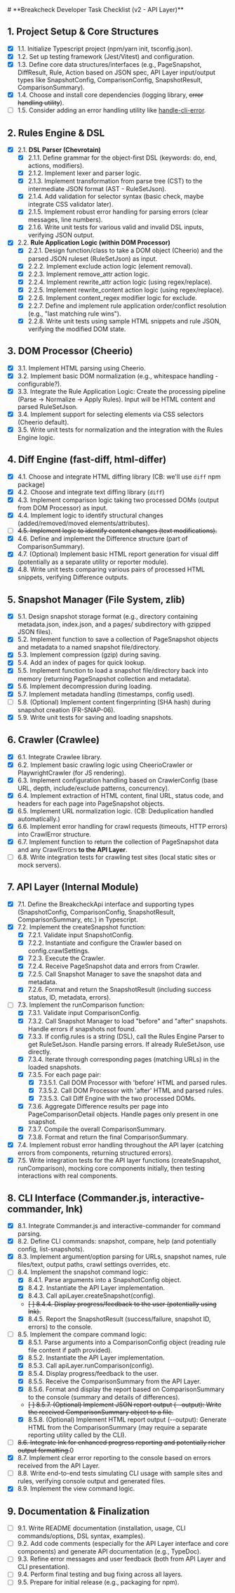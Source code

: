 <TASKS>
# **Breakcheck Developer Task Checklist (v2 - API Layer)**

## **1. Project Setup & Core Structures**

- [x] 1.1. Initialize Typescript project (npm/yarn init, tsconfig.json).
- [x] 1.2. Set up testing framework (Jest/Vitest) and configuration.
- [x] 1.3. Define core data structures/interfaces (e.g., PageSnapshot, DiffResult, Rule, Action based on JSON spec, API Layer input/output types like SnapshotConfig, ComparisonConfig, SnapshotResult, ComparisonSummary).
- [x] 1.4. Choose and install core dependencies (logging library, ~~error handling utility~~).
- [ ] 1.5. Consider adding an error handling utility like [handle-cli-error](https://github.com/ehmicky/handle-cli-error).

## **2. Rules Engine & DSL**

- [x] 2.1. **DSL Parser (Chevrotain)**
  - [x] 2.1.1. Define grammar for the object-first DSL (keywords: do, end, actions, modifiers).
  - [x] 2.1.2. Implement lexer and parser logic.
  - [x] 2.1.3. Implement transformation from parse tree (CST) to the intermediate JSON format (AST - RuleSetJson).
  - [x] 2.1.4. Add validation for selector syntax (basic check, maybe integrate CSS validator later).
  - [x] 2.1.5. Implement robust error handling for parsing errors (clear messages, line numbers).
  - [x] 2.1.6. Write unit tests for various valid and invalid DSL inputs, verifying JSON output.
- [x] 2.2. **Rule Application Logic (within DOM Processor)**
  - [x] 2.2.1. Design function/class to take a DOM object (Cheerio) and the parsed JSON ruleset (RuleSetJson) as input.
  - [x] 2.2.2. Implement exclude action logic (element removal).
  - [x] 2.2.3. Implement remove_attr action logic.
  - [x] 2.2.4. Implement rewrite_attr action logic (using regex/replace).
  - [x] 2.2.5. Implement rewrite_content action logic (using regex/replace).
  - [x] 2.2.6. Implement content_regex modifier logic for exclude.
  - [x] 2.2.7. Define and implement rule application order/conflict resolution (e.g., "last matching rule wins").
  - [x] 2.2.8. Write unit tests using sample HTML snippets and rule JSON, verifying the modified DOM state.

## **3. DOM Processor (Cheerio)**

- [x] 3.1. Implement HTML parsing using Cheerio.
- [x] 3.2. Implement basic DOM normalization (e.g., whitespace handling - configurable?).
- [x] 3.3. Integrate the Rule Application Logic: Create the processing pipeline (Parse -> Normalize -> Apply Rules). Input will be HTML content and parsed RuleSetJson.
- [x] 3.4. Implement support for selecting elements via CSS selectors (Cheerio default).
- [x] 3.5. Write unit tests for normalization and the integration with the Rules Engine logic.

## **4. Diff Engine (fast-diff, html-differ)**

- [x] 4.1. Choose and integrate HTML diffing library (CB: we'll use `diff` npm package)
- [x] 4.2. Choose and integrate text diffing library (`diff`)
- [x] 4.3. Implement comparison logic taking two processed DOMs (output from DOM Processor) as input.
- [x] 4.4. Implement logic to identify structural changes (added/removed/moved elements/attributes).
- [ ] ~~4.5. Implement logic to identify content changes (text modifications).~~
- [x] 4.6. Define and implement the Difference structure (part of ComparisonSummary).
- [x] 4.7. (Optional) Implement basic HTML report generation for visual diff (potentially as a separate utility or reporter module).
- [x] 4.8. Write unit tests comparing various pairs of processed HTML snippets, verifying Difference outputs.

## **5. Snapshot Manager (File System, zlib)**

- [x] 5.1. Design snapshot storage format (e.g., directory containing metadata.json, index.json, and a pages/ subdirectory with gzipped JSON files).
- [x] 5.2. Implement function to save a collection of PageSnapshot objects and metadata to a named snapshot file/directory.
- [x] 5.3. Implement compression (gzip) during saving.
- [x] 5.4. Add an index of pages for quick lookup.
- [x] 5.5. Implement function to load a snapshot file/directory back into memory (returning PageSnapshot collection and metadata).
- [x] 5.6. Implement decompression during loading.
- [x] 5.7. Implement metadata handling (timestamps, config used).
- [ ] 5.8. (Optional) Implement content fingerprinting (SHA hash) during snapshot creation (FR-SNAP-06).
- [x] 5.9. Write unit tests for saving and loading snapshots.

## **6. Crawler (Crawlee)**

- [x] 6.1. Integrate Crawlee library.
- [x] 6.2. Implement basic crawling logic using CheerioCrawler or PlaywrightCrawler (for JS rendering).
- [x] 6.3. Implement configuration handling based on CrawlerConfig (base URL, depth, include/exclude patterns, concurrency).
- [x] 6.4. Implement extraction of HTML content, final URL, status code, and headers for each page into PageSnapshot objects.
- [x] 6.5. Implement URL normalization logic. (CB: Deduplication handled automatically.)
- [x] 6.6. Implement error handling for crawl requests (timeouts, HTTP errors) into CrawlError structure.
- [x] 6.7. Implement function to return the collection of PageSnapshot data and any CrawlErrors **to the API Layer**.
- [ ] 6.8. Write integration tests for crawling test sites (local static sites or mock servers).

## **7. API Layer (Internal Module)**

- [x] 7.1. Define the BreakcheckApi interface and supporting types (SnapshotConfig, ComparisonConfig, SnapshotResult, ComparisonSummary, etc.) in Typescript.
- [x] 7.2. Implement the createSnapshot function:
  - [x] 7.2.1. Validate input SnapshotConfig.
  - [x] 7.2.2. Instantiate and configure the Crawler based on config.crawlSettings.
  - [x] 7.2.3. Execute the Crawler.
  - [x] 7.2.4. Receive PageSnapshot data and errors from Crawler.
  - [x] 7.2.5. Call Snapshot Manager to save the snapshot data and metadata.
  - [x] 7.2.6. Format and return the SnapshotResult (including success status, ID, metadata, errors).
- [ ] 7.3. Implement the runComparison function:
  - [x] 7.3.1. Validate input ComparisonConfig.
  - [x] 7.3.2. Call Snapshot Manager to load "before" and "after" snapshots. Handle errors if snapshots not found.
  - [x] 7.3.3. If config.rules is a string (DSL), call the Rules Engine Parser to get RuleSetJson. Handle parsing errors. If already RuleSetJson, use directly.
  - [x] 7.3.4. Iterate through corresponding pages (matching URLs) in the loaded snapshots.
  - [x] 7.3.5. For each page pair:
    - [x] 7.3.5.1. Call DOM Processor with 'before' HTML and parsed rules.
    - [x] 7.3.5.2. Call DOM Processor with 'after' HTML and parsed rules.
    - [x] 7.3.5.3. Call Diff Engine with the two processed DOMs.
  - [x] 7.3.6. Aggregate Difference results per page into PageComparisonDetail objects. Handle pages only present in one snapshot.
  - [x] 7.3.7. Compile the overall ComparisonSummary.
  - [x] 7.3.8. Format and return the final ComparisonSummary.
- [x] 7.4. Implement robust error handling throughout the API layer (catching errors from components, returning structured errors).
- [x] 7.5. Write integration tests for the API layer functions (createSnapshot, runComparison), mocking core components initially, then testing interactions with real components.

## **8. CLI Interface (Commander.js, interactive-commander, Ink)**

- [x] 8.1. Integrate Commander.js and interactive-commander for command parsing.
- [x] 8.2. Define CLI commands: snapshot, compare, help (and potentially config, list-snapshots).
- [x] 8.3. Implement argument/option parsing for URLs, snapshot names, rule files/text, output paths, crawl settings overrides, etc.
- [ ] 8.4. Implement the snapshot command logic:
  - [x] 8.4.1. Parse arguments into a SnapshotConfig object.
  - [x] 8.4.2. Instantiate the API Layer implementation.
  - [x] 8.4.3. Call apiLayer.createSnapshot(config).
  - ~~[ ] 8.4.4. Display progress/feedback to the user (potentially using Ink).~~
  - [x] 8.4.5. Report the SnapshotResult (success/failure, snapshot ID, errors) to the console.
- [ ] 8.5. Implement the compare command logic:
  - [x] 8.5.1. Parse arguments into a ComparisonConfig object (reading rule file content if path provided).
  - [x] 8.5.2. Instantiate the API Layer implementation.
  - [x] 8.5.3. Call apiLayer.runComparison(config).
  - [x] 8.5.4. Display progress/feedback to the user.
  - [x] 8.5.5. Receive the ComparisonSummary from the API Layer.
  - [x] 8.5.6. Format and display the report based on ComparisonSummary to the console (summary and details of differences).
  - ~~[ ] 8.5.7. (Optional) Implement JSON report output (--output): Write the received ComparisonSummary object to a file.~~
  - [x] 8.5.8. (Optional) Implement HTML report output (--output): Generate HTML from the ComparisonSummary (may require a separate reporting utility called by the CLI).
- [ ] ~~8.6. Integrate Ink for enhanced progress reporting and potentially richer output formatting.~~0
- [x] 8.7. Implement clear error reporting to the console based on errors received from the API Layer.
- [ ] 8.8. Write end-to-end tests simulating CLI usage with sample sites and rules, verifying console output and generated files.
- [x] 8.9. Implement the view command logic.

## **9. Documentation & Finalization**

- [ ] 9.1. Write README documentation (installation, usage, CLI commands/options, DSL syntax, examples).
- [ ] 9.2. Add code comments (especially for the API Layer interface and core components) and generate API documentation (e.g., TypeDoc).
- [ ] 9.3. Refine error messages and user feedback (both from API Layer and CLI presentation).
- [ ] 9.4. Perform final testing and bug fixing across all layers.
- [ ] 9.5. Prepare for initial release (e.g., packaging for npm).

</TASKS>
